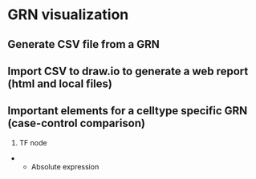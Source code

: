 
# GRN visualization

## Generate CSV file from a GRN

## Import CSV to draw.io to generate a web report (html and local files)

## Important elements for a celltype specific GRN (case-control comparison)
1. TF node
- - Absolute expression
